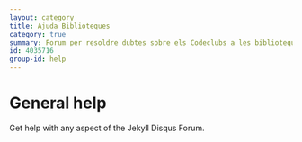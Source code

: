 ```yaml
---
layout: category
title: Ajuda Biblioteques
category: true
summary: Forum per resoldre dubtes sobre els Codeclubs a les biblioteques (3a edició).
id: 4035716
group-id: help
---
```


# General help

Get help with any aspect of the Jekyll Disqus Forum.
